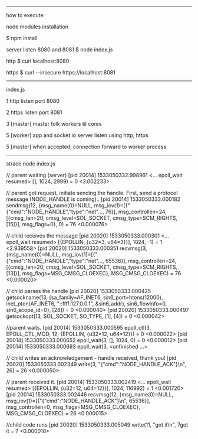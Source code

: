 -----
how to execute:

node modules installation

$ npm install

server listen 8080 and 8081
$ node index.js

http
$ curl localhost:8080

https
$ curl --insecure https://localhost:8081

---
index.js

1 http listen port 8080

2 https listen port 8081

3 [master] master folk workers til cores

5 [worker] app and socket io server listen using http, https

5 [master] when accepted, connection forward to worker process

---
strace node index.js

// parent waiting (server)
[pid 20014] 1533050332.998961 <... epoll_wait resumed> [], 1024, 2999) = 0 <3.002233>

// parent got request, initiate sending the handle. First, send a protocol message (NODE_HANDLE is coming)..
[pid 20014] 1533050333.000182 sendmsg(12, {msg_name(0)=NULL, msg_iov(1)=[{"{\"cmd\":\"NODE_HANDLE\",\"type\":\"net"..., 76}], msg_controllen=24, [{cmsg_len=20, cmsg_level=SOL_SOCKET, cmsg_type=SCM_RIGHTS, [15]}], msg_flags=0}, 0) = 76 <0.000076>

// child receives the message
[pid 20020] 1533050333.000301 <... epoll_wait resumed> [{EPOLLIN, {u32=3, u64=3}}], 1024, -1) = 1 <2.939558>
[pid 20020] 1533050333.000351 recvmsg(3, {msg_name(0)=NULL, msg_iov(1)=[{"{\"cmd\":\"NODE_HANDLE\",\"type\":\"net"..., 65536}], msg_controllen=24, [{cmsg_len=20, cmsg_level=SOL_SOCKET, cmsg_type=SCM_RIGHTS, [13]}], msg_flags=MSG_CMSG_CLOEXEC}, MSG_CMSG_CLOEXEC) = 76 <0.000020>

// child parses the handle
[pid 20020] 1533050333.000425 getsockname(13, {sa_family=AF_INET6, sin6_port=htons(12000), inet_pton(AF_INET6, "::ffff:127.0.0.1", &sin6_addr), sin6_flowinfo=0, sin6_scope_id=0}, [28]) = 0 <0.000040>
[pid 20020] 1533050333.000497 getsockopt(13, SOL_SOCKET, SO_TYPE, [1], [4]) = 0 <0.000042>

//parent waits.
[pid 20014] 1533050333.000595 epoll_ctl(3, EPOLL_CTL_MOD, 12, {EPOLLIN, {u32=12, u64=12}}) = 0 <0.000022>
[pid 20014] 1533050333.000652 epoll_wait(3, [], 1024, 0) = 0 <0.000012>
[pid 20014] 1533050333.000693 epoll_wait(3,  <unfinished ...>

// child writes an acknowledgement - handle received, thank you!
[pid 20020] 1533050333.002349 write(3, "{\"cmd\":\"NODE_HANDLE_ACK\"}\n", 26) = 26 <0.000050>

// parent received it.
[pid 20014] 1533050333.002419 <... epoll_wait resumed> [{EPOLLIN, {u32=12, u64=12}}], 1024, 116992) = 1 <0.001720>
[pid 20014] 1533050333.002446 recvmsg(12, {msg_name(0)=NULL, msg_iov(1)=[{"{\"cmd\":\"NODE_HANDLE_ACK\"}\n", 65536}], msg_controllen=0, msg_flags=MSG_CMSG_CLOEXEC}, MSG_CMSG_CLOEXEC) = 26 <0.000015>

//child code runs
[pid 20020] 1533050333.005049 write(11, "got it\n", 7got it = 7 <0.000018>
